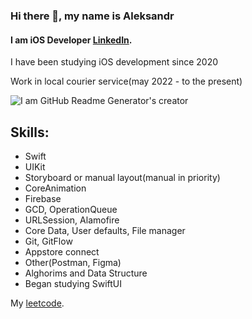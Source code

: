 ### Hi there 👋, my name is Aleksandr
#### I am iOS Developer [LinkedIn](https://www.linkedin.com/in/aleksandr-afonin-625b04218).

I have been studying iOS development since 2020

 
 
Work in local courier service(may 2022 - to the present)

![I am GitHub Readme Generator's creator](https://www.codewars.com/users/Focus61/badges/small)

## Skills:
- Swift 
- UIKit
- Storyboard or manual layout(manual in priority)
- CoreAnimation
- Firebase
- GCD, OperationQueue
- URLSession, Alamofire
- Core Data, User defaults, File manager
- Git, GitFlow
- Appstore connect
- Other(Postman, Figma)
- Alghorims and Data Structure 
- Began studying SwiftUI

My [leetcode](https://leetcode.com/focus61/).
